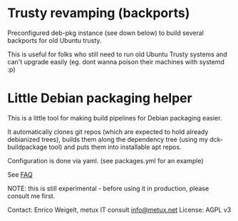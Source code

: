 Trusty revamping (backports)
=============================

Preconfigured deb-pkg instance (see down below) to build several
backports for old Ubuntu trusty.

This is useful for folks who still need to run old Ubuntu Trusty
systems and can't upgrade easily (eg. dont wanna poison their
machines with systemd :p)


Little Debian packaging helper
===============================

This is a little tool for making build pipelines for Debian packaging easier.

It automatically clones git repos (which are expected to hold already
debianized trees), builds them along the dependency tree (using my
dck-buildpackage tool) and puts them into installable apt repos.

Configuration is done via yaml. (see packages.yml for an example)

See [FAQ](FAQ.md)

NOTE: this is still experimental - before using it in production,
please consult me first.


Contact: Enrico Weigelt, metux IT consult <info@metux.net>
License: AGPL v3
